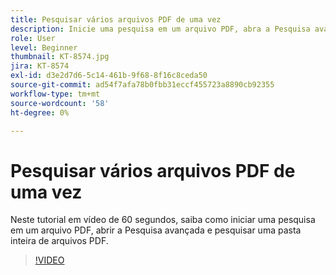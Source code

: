 ```yaml
---
title: Pesquisar vários arquivos PDF de uma vez
description: Inicie uma pesquisa em um arquivo PDF, abra a Pesquisa avançada e pesquise uma pasta inteira de arquivos PDF
role: User
level: Beginner
thumbnail: KT-8574.jpg
jira: KT-8574
exl-id: d3e2d7d6-5c14-461b-9f68-8f16c8ceda50
source-git-commit: ad54f7afa78b0fbb31eccf455723a8890cb92355
workflow-type: tm+mt
source-wordcount: '58'
ht-degree: 0%

---
```


# Pesquisar vários arquivos PDF de uma vez

Neste tutorial em vídeo de 60 segundos, saiba como iniciar uma pesquisa em um arquivo PDF, abrir a Pesquisa avançada e pesquisar uma pasta inteira de arquivos PDF.

>[!VIDEO](https://video.tv.adobe.com/v/336363?quality=12&learn=on&hidetitle=true)
